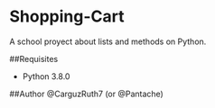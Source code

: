 # Shopping-Cart

A school proyect about lists and methods on Python.

##Requisites
* Python 3.8.0

##Author
@CarguzRuth7 (or @Pantache)
